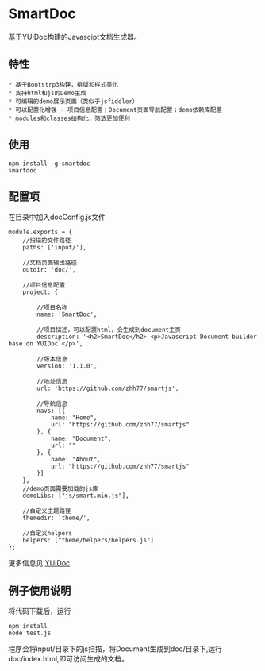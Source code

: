 SmartDoc
======================

基于YUIDoc构建的Javascipt文档生成器。 

特性 
--------------------
    * 基于Bootstrp3构建，排版和样式美化
    * 支持html和js的Demo生成
    * 可编辑的demo展示页面（类似于jsfiddler）
    * 可以配置化增强 - 项目信息配置；Document页面导航配置；demo依赖库配置
    * modules和classes结构化，筛选更加便利


使用
--------------------

    npm install -g smartdoc
    smartdoc


配置项
---------------------
在目录中加入docConfig.js文件


    module.exports = {
        //扫描的文件路径
        paths: ['input/'],

        //文档页面输出路径
        outdir: 'doc/',

        //项目信息配置
        project: {

            //项目名称
            name: 'SmartDoc',

            //项目描述，可以配置html，会生成到document主页
            description: '<h2>SmartDoc</h2> <p>Javascript Document builder base on YUIDoc.</p>',

            //版本信息
            version: '1.1.0',

            //地址信息
            url: 'https://github.com/zhh77/smartjs',

            //导航信息
            navs: [{
                name: "Home",
                url: "https://github.com/zhh77/smartjs"
            }, {
                name: "Document",
                url: ""
            }, {
                name: "About",
                url: "https://github.com/zhh77/smartjs"
            }]
        },
        //demo页面需要加载的js库
        demoLibs: ["js/smart.min.js"],

        //自定义主题路径
        themedir: 'theme/',

        //自定义helpers
        helpers: ["theme/helpers/helpers.js"]
    };

更多信息见 [YUIDoc](http://yui.github.com/yuidoc/)

例子使用说明
------------------
将代码下载后，运行

    npm install
    node test.js


程序会将input/目录下的js扫描，将Document生成到doc/目录下,运行doc/index.html,即可访问生成的文档。


